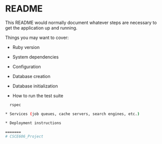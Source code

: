 # README

This README would normally document whatever steps are necessary to get the
application up and running.

Things you may want to cover:

* Ruby version

* System dependencies

* Configuration

* Database creation

* Database initialization

* How to run the test suite
```sh
  rspec  

* Services (job queues, cache servers, search engines, etc.)

* Deployment instructions

=======
# CSCE606_Project
